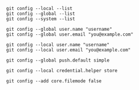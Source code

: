 
`git config --local --list`  
`git config --global --list`  
`git config --system --list`  


`git config --global user.name "username"`   
`git config --global user.email "you@example.com"`    

    
`git config --local user.name "username"`    
`git config --local user.email "you@example.com"`  



`git config --global push.default simple` 

`git config --local credential.helper store`  

`git config --add core.filemode false`  
